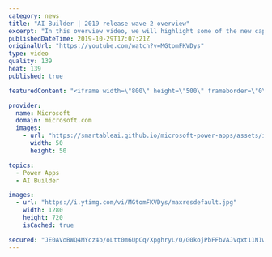 ```yaml
---
category: news
title: "AI Builder | 2019 release wave 2 overview"
excerpt: "In this overview video, we will highlight some of the new capabilities included in the latest update to AI Builder within Power Apps that will help you plan and prepare for the upcoming updates with confidence.     Here are the capabilities covered:  • Building AI models  • Managing and sharing AI models"
publishedDateTime: 2019-10-29T17:07:21Z
originalUrl: "https://youtube.com/watch?v=MGtomFKVDys"
type: video
quality: 139
heat: 139
published: true

featuredContent: "<iframe width=\"800\" height=\"500\" frameborder=\"0\" src=\"https://www.youtube.com/embed/MGtomFKVDys\" allow=\"accelerometer; autoplay; encrypted-media; gyroscope; picture-in-picture\" allowfullscreen></iframe>"

provider:
  name: Microsoft
  domain: microsoft.com
  images:
    - url: "https://smartableai.github.io/microsoft-power-apps/assets/images/organizations/microsoft.com-50x50.jpg"
      width: 50
      height: 50

topics:
  - Power Apps
  - AI Builder

images:
  - url: "https://i.ytimg.com/vi/MGtomFKVDys/maxresdefault.jpg"
    width: 1280
    height: 720
    isCached: true

secured: "JE0AVoBWQ4MYcz4b/oLtt0m6UpCq/XpghryL/O/G0kojPbFFbVAJVqxt11N1wwSlgdnY5x6w6yNZzm3sanw2zb44egnWID/2XnMQkZiLP9nb45H2dvrJqh+aocYpxKcv3HWSsQOesAN3+VKC0TERAIwWv2PuJq582QzmiL2mZyLjBUc7/BUtTLcKZi2hSwvRlU2LAJFhnNOad+Trwe/BZG3w7yViQ4rO5xzZGXnvNvb6d7ROgmDsNZi8bvlPOAWQbc5BWV3zZkfU4Su4sMV8nGfL6Z9bpz/MERSBmjI0giryzWi9B9yh/pEDIK8XB2jYyTFj29yb0bg9zcMIXrUd0cYb3p/49hy+jl51CTCIG6dowae2HR2/MCb2ebkuhHNQGv5cslzG2pX1y/DmT0CXdHIySNAAqst31nGBbELG0NzvSYWr8/7zfa/002zOFVKk;+2gSV8kuYX06VYCFsPowzg=="
---
```


